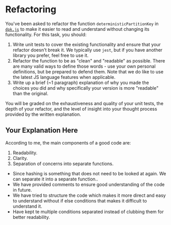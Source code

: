 # Refactoring

You've been asked to refactor the function `deterministicPartitionKey` in [`dpk.js`](dpk.js) to make it easier to read and understand without changing its functionality. For this task, you should:

1. Write unit tests to cover the existing functionality and ensure that your refactor doesn't break it. We typically use `jest`, but if you have another library you prefer, feel free to use it.
2. Refactor the function to be as "clean" and "readable" as possible. There are many valid ways to define those words - use your own personal definitions, but be prepared to defend them. Note that we do like to use the latest JS language features when applicable.
3. Write up a brief (~1 paragraph) explanation of why you made the choices you did and why specifically your version is more "readable" than the original.

You will be graded on the exhaustiveness and quality of your unit tests, the depth of your refactor, and the level of insight into your thought process provided by the written explanation.

## Your Explanation Here
According to me, the main components of a good code are:
1. Readability.
2. Clarity.
3. Separation of concerns into separate functions.

- Since hashing is something that does not need to be looked at again. We can separate it into a separate function..
- We have provided comments to ensure good understanding of the code in future.
- We have tried to structure the code which makes it more direct and easy to understand without if else conditions that makes it difficult to understand it.
- Have kept te multiple conditions separated instead of clubbing them for better readability.
